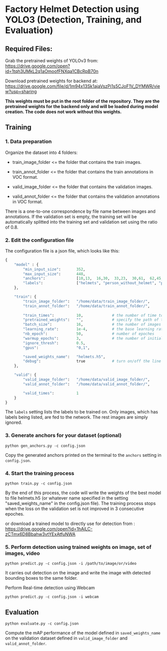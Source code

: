 # Factory Helmet Detection using YOLO3 (Detection, Training, and Evaluation)

## Required Files:

Grab the pretrained weights of YOLOv3 from:  https://drive.google.com/open?id=1tqh3UMkL2q1aOmoofFNXqa1CBcRpB70n

Download pretrained weights for backend at:  https://drive.google.com/file/d/1m94x13Sk1ajaVszPi1s5CJoF1V_DYMWR/view?usp=sharing

**This weights must be put in the root folder of the repository. They are the pretrained weights for the backend only and will be loaded during model creation. The code does not work without this weights.**

## Training

### 1. Data preparation 

Organize the dataset into 4 folders:

+ train_image_folder <= the folder that contains the train images.

+ train_annot_folder <= the folder that contains the train annotations in VOC format.

+ valid_image_folder <= the folder that contains the validation images.

+ valid_annot_folder <= the folder that contains the validation annotations in VOC format.
    
There is a one-to-one correspondence by file name between images and annotations. If the validation set is empty, the training set will be automatically splitted into the training set and validation set using the ratio of 0.8.

### 2. Edit the configuration file
The configuration file is a json file, which looks like this:

```python
{
    "model" : {
        "min_input_size":       352,
        "max_input_size":       448,
        "anchors":              [10,13,  16,30,  33,23,  30,61,  62,45,  59,119,  116,90,  156,198,  373,326],
        "labels":               ["helmets", "person_without_helmet", "person_with_helmet"]
    },

    "train": {
        "train_image_folder":   "/home/data/train_image_folder/",
        "train_annot_folder":   "/home/data/train_annot_folder/",      
          
        "train_times":          10,             # the number of time to cycle through the training set, useful for small datasets
        "pretrained_weights":   "",             # specify the path of the pretrained weights, but it's fine to start from scratch
        "batch_size":           16,             # the number of images to read in each batch
        "learning_rate":        1e-4,           # the base learning rate of the default Adam rate scheduler
        "nb_epoch":             50,             # number of epoches
        "warmup_epochs":        3,              # the number of initial epochs during which the sizes of the 5 boxes in each cell is forced to match the sizes of the 5 anchors, this trick seems to improve precision emperically
        "ignore_thresh":        0.5,
        "gpus":                 "0,1",

        "saved_weights_name":   "helmets.h5",
        "debug":                true            # turn on/off the line that prints current confidence, position, size, class losses and recall
    },

    "valid": {
        "valid_image_folder":   "/home/data/valid_image_folder/",
        "valid_annot_folder":   "/home/data/valid_annot_folder/",

        "valid_times":          1
    }
}

```

The ```labels``` setting lists the labels to be trained on. Only images, which has labels being listed, are fed to the network. The rest images are simply ignored. 

### 3. Generate anchors for your dataset (optional)

`python gen_anchors.py -c config.json`

Copy the generated anchors printed on the terminal to the ```anchors``` setting in ```config.json```.

### 4. Start the training process

`python train.py -c config.json`

By the end of this process, the code will write the weights of the best model to file helmets.h5 (or whatever name specified in the setting "saved_weights_name" in the config.json file). The training process stops when the loss on the validation set is not improved in 3 consecutive epoches.

or download a trained model to directly use for detection from : https://drive.google.com/open?id=1hAjLC-zCTmx6D8Bbahw3vtYExAtfuNWA

### 5. Perform detection using trained weights on image, set of images, video
`python predict.py -c config.json -i /path/to/image/or/video`

It carries out detection on the image and write the image with detected bounding boxes to the same folder.

Perform Real-time detection using Webcam

`python predict.py -c config.json -i webcam`

## Evaluation

`python evaluate.py -c config.json`

Compute the mAP performance of the model defined in `saved_weights_name` on the validation dataset defined in `valid_image_folder` and `valid_annot_folder`.
